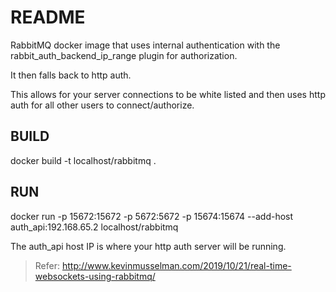# README

RabbitMQ docker image that uses internal authentication with the rabbit_auth_backend_ip_range plugin for authorization. 

It then falls back to http auth.  

This allows for your server connections to be white listed and then uses http auth for all other users to connect/authorize.  

## BUILD

docker build -t localhost/rabbitmq .

## RUN

docker run -p 15672:15672 -p 5672:5672 -p 15674:15674 --add-host auth_api:192.168.65.2 localhost/rabbitmq

The auth_api host IP is where your http auth server will be running.  

> Refer: http://www.kevinmusselman.com/2019/10/21/real-time-websockets-using-rabbitmq/
